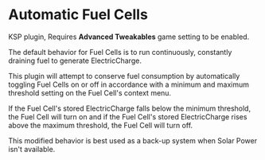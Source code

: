# Automatic Fuel Cells
KSP plugin, Requires **Advanced Tweakables** game setting to be enabled.

The default behavior for Fuel Cells is to run continuously, constantly draining fuel to generate ElectricCharge.

This plugin will attempt to conserve fuel consumption by automatically toggling Fuel Cells on or off 
in accordance with a minimum and maximum threshold setting on the Fuel Cell's context menu.

If the Fuel Cell's stored ElectricCharge falls below the minimum threshold, the Fuel Cell will turn on
and if the Fuel Cell's stored ElectricCharge rises above the maximum threshold, the Fuel Cell will turn off.

This modified behavior is best used as a back-up system when Solar Power isn't available.
